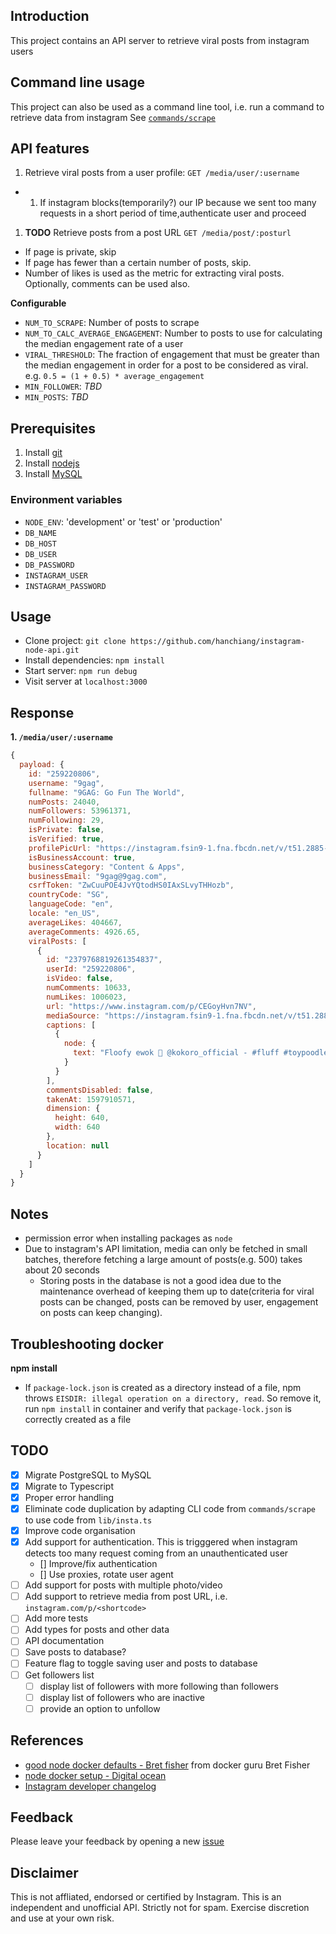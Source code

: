 ## Introduction

This project contains an API server to retrieve viral posts from instagram users

## Command line usage

This project can also be used as a command line tool, i.e. run a command to retrieve data from instagram
See [`commands/scrape`](src/commands/scrape/README.md)

## API features

1. Retrieve viral posts from a user profile: `GET /media/user/:username`

- 1. If instagram blocks(temporarily?) our IP because we sent too many requests in a short period of time,authenticate user and proceed

1. **TODO** Retrieve posts from a post URL `GET /media/post/:posturl`

- If page is private, skip
- If page has fewer than a certain number of posts, skip.
- Number of likes is used as the metric for extracting viral posts. Optionally, comments can be used also.

**Configurable**

- `NUM_TO_SCRAPE`: Number of posts to scrape
- `NUM_TO_CALC_AVERAGE_ENGAGEMENT`: Number to posts to use for calculating the median engagement rate of a user
- `VIRAL_THRESHOLD`: The fraction of engagement that must be greater than the median engagement in order for a post to be considered as viral. e.g. `0.5 = (1 + 0.5) * average_engagement`
- `MIN_FOLLOWER`: _TBD_
- `MIN_POSTS`: _TBD_

## Prerequisites

1. Install [git](https://git-scm.com/downloads)
1. Install [nodejs](https://nodejs.org/en/download/)
1. Install [MySQL](https://www.mysql.com/)

### Environment variables

- `NODE_ENV`: 'development' or 'test' or 'production'
- `DB_NAME`
- `DB_HOST`
- `DB_USER`
- `DB_PASSWORD`
- `INSTAGRAM_USER`
- `INSTAGRAM_PASSWORD`

## Usage

- Clone project: `git clone https://github.com/hanchiang/instagram-node-api.git`
- Install dependencies: `npm install`
- Start server: `npm run debug`
- Visit server at `localhost:3000`

## Response

**1. `/media/user/:username`**

```javascript
{
  payload: {
    id: "259220806",
    username: "9gag",
    fullname: "9GAG: Go Fun The World",
    numPosts: 24040,
    numFollowers: 53961371,
    numFollowing: 29,
    isPrivate: false,
    isVerified: true,
    profilePicUrl: "https://instagram.fsin9-1.fna.fbcdn.net/v/t51.2885-19/s150x150/18645376_238828349933616_4925847981183205376_a.jpg?_nc_ht=instagram.fsin9-1.fna.fbcdn.net&_nc_ohc=KlAJ_-uOHigAX9hExv2&oh=2b7f81bb509f4ffa69e3c0ea5b21d718&oe=5F6A4D82",
    isBusinessAccount: true,
    businessCategory: "Content & Apps",
    businessEmail: "9gag@9gag.com",
    csrfToken: "ZwCuuPOE4JvYQtodHS0IAxSLvyTHHozb",
    countryCode: "SG",
    languageCode: "en",
    locale: "en_US",
    averageLikes: 404667,
    averageComments: 4926.65,
    viralPosts: [
      {
        id: "2379768819261354837",
        userId: "259220806",
        isVideo: false,
        numComments: 10633,
        numLikes: 1006023,
        url: "https://www.instagram.com/p/CEGoyHvn7NV",
        mediaSource: "https://instagram.fsin9-1.fna.fbcdn.net/v/t51.2885-15/e15/118199425_121839406033441_1276973825853807065_n.jpg?_nc_ht=instagram.fsin9-1.fna.fbcdn.net&_nc_cat=1&_nc_ohc=rru33FOXNOkAX9f5eE7&oh=7b18d125b1ca084a5fe5648912b0d69f&oe=5F68D8E0",
        captions: [
          {
            node: {
              text: "Floofy ewok 📸 @kokoro_official - #fluff #toypoodle #9gag"
            }
          }
        ],
        commentsDisabled: false,
        takenAt: 1597910571,
        dimension: {
          height: 640,
          width: 640
        },
        location: null
      }
    ]
  }
}
```

## Notes

- permission error when installing packages as `node`
- Due to instagram's API limitation, media can only be fetched in small batches, therefore fetching a large amount of posts(e.g. 500) takes about 20 seconds
  - Storing posts in the database is not a good idea due to the maintenance overhead of keeping them up to date(criteria for viral posts can be changed, posts can be removed by user, engagement on posts can keep changing).

## Troubleshooting docker

**npm install**

- If `package-lock.json` is created as a directory instead of a file, npm throws `EISDIR: illegal operation on a directory, read`. So remove it, run `npm install` in container and verify that `package-lock.json` is correctly created as a file

## TODO

- [x] Migrate PostgreSQL to MySQL
- [x] Migrate to Typescript
- [x] Proper error handling
- [x] Eliminate code duplication by adapting CLI code from `commands/scrape` to use code from `lib/insta.ts`
- [x] Improve code organisation
- [x] Add support for authentication. This is trigggered when instagram detects too many request coming from an unauthenticated user
  - [] Improve/fix authentication
  - [] Use proxies, rotate user agent
- [ ] Add support for posts with multiple photo/video
- [ ] Add support to retrieve media from post URL, i.e. `instagram.com/p/<shortcode>`
- [ ] Add more tests
- [ ] Add types for posts and other data
- [ ] API documentation
- [ ] Save posts to database?
- [ ] Feature flag to toggle saving user and posts to database
- [ ] Get followers list
  - [ ] display list of followers with more following than followers
  - [ ] display list of followers who are inactive
  - [ ] provide an option to unfollow

## References

- [good node docker defaults - Bret fisher](https://github.com/BretFisher/node-docker-good-defaults) from docker guru Bret Fisher
- [node docker setup - Digital ocean](https://www.digitalocean.com/community/tutorials/how-to-build-a-node-js-application-with-docker)
- [Instagram developer changelog](https://www.instagram.com/developer/changelog/)

## Feedback

Please leave your feedback by opening a new [issue](https://github.com/hanchiang/instagram-node-api/issues)

## Disclaimer

This is not affliated, endorsed or certified by Instagram. This is an independent and unofficial API. Strictly not for spam. Exercise discretion and use at your own risk.
